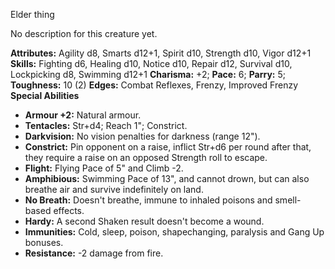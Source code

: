 Elder thing

No description for this creature yet.

**Attributes:** Agility d8, Smarts d12+1, Spirit d10, Strength d10,
Vigor d12+1
**Skills:** Fighting d6, Healing d10, Notice d10, Repair d12, Survival
d10, Lockpicking d8, Swimming d12+1
**Charisma:** +2; **Pace:** 6; **Parry:** 5; **Toughness:** 10 (2)
**Edges:** Combat Reflexes, Frenzy, Improved Frenzy
**Special Abilities**
- **Armour +2:** Natural armour.
- **Tentacles:** Str+d4; Reach 1"; Constrict.
- **Darkvision:** No vision penalties for darkness (range 12").
- **Constrict:** Pin opponent on a raise, inflict Str+d6 per round after
that, they require a raise on an opposed Strength roll to escape.
- **Flight:** Flying Pace of 5" and Climb -2.
- **Amphibious:** Swimming Pace of 13", and cannot drown, but can also
breathe air and survive indefinitely on land.
- **No Breath:** Doesn't breathe, immune to inhaled poisons and
smell-based effects.
- **Hardy:** A second Shaken result doesn't become a wound.
- **Immunities:** Cold, sleep, poison, shapechanging, paralysis and Gang
Up bonuses.
- **Resistance:** -2 damage from fire.

